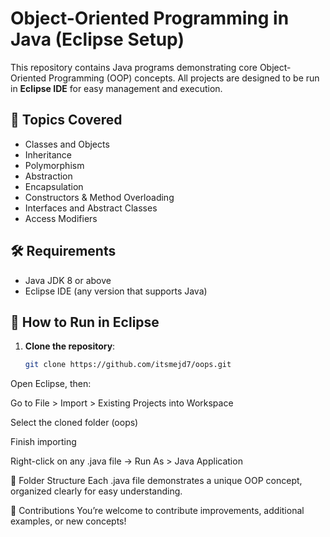 # Object-Oriented Programming in Java (Eclipse Setup)

This repository contains Java programs demonstrating core Object-Oriented Programming (OOP) concepts. All projects are designed to be run in **Eclipse IDE** for easy management and execution.

## 🧠 Topics Covered

- Classes and Objects
- Inheritance
- Polymorphism
- Abstraction
- Encapsulation
- Constructors & Method Overloading
- Interfaces and Abstract Classes
- Access Modifiers

## 🛠️ Requirements

- Java JDK 8 or above
- Eclipse IDE (any version that supports Java)

## 🚀 How to Run in Eclipse

1. **Clone the repository**:
   ```bash
   git clone https://github.com/itsmejd7/oops.git
Open Eclipse, then:

Go to File > Import > Existing Projects into Workspace

Select the cloned folder (oops)

Finish importing

Right-click on any .java file → Run As > Java Application

📁 Folder Structure
Each .java file demonstrates a unique OOP concept, organized clearly for easy understanding.

🤝 Contributions
You’re welcome to contribute improvements, additional examples, or new concepts!
